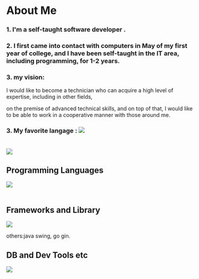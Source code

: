 # About Me


### 1. I'm a self-taught software developer .


### 2. I first came into contact with computers in May of my first year of college, and I have been self-taught in the IT area, including programming, for 1-2 years.


### 3. my vision:

I would like to become a technician who can acquire a high level of expertise, including in other fields,

on the premise of advanced technical skills, and on top of that, I would like to be able to work in a cooperative manner with those around me.


### 3. My favorite langage : <img src="https://skillicons.dev/icons?i=go" /> <br /><br />


![](https://github-readme-stats.vercel.app/api/top-langs?username=crystal9210)

## Programming Languages

<img src="https://skillicons.dev/icons?i=html,css,java,go,js,ts,py,cpp,c" /> <br /><br />

## Frameworks and Library

<img src="https://skillicons.dev/icons?i=react,nextjs,spring,django,tailwind" /> 

others:java swing, go gin.


## DB and Dev Tools etc

<img src="https://skillicons.dev/icons?i=mysql,postgres,sqlite,redis,docker,git,github,vscode,ubuntu,firebase,nginx,vercel,postman" /> <br /><br />
